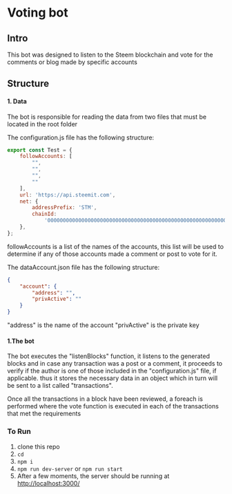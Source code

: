 # Voting bot

## Intro

This bot was designed to listen to the Steem blockchain and vote for the comments or blog made by specific accounts

## Structure

#### 1. Data

The bot is responsible for reading the data from two files that must be located in the root folder

The configuration.js file has the following structure:

```javascript
export const Test = {
    followAccounts: [
        "",
        "",
        "",
        ""
    ],
    url: 'https://api.steemit.com',
    net: {
        addressPrefix: 'STM',
        chainId:
            '0000000000000000000000000000000000000000000000000000000000000000',
    },
};
```
followAccounts is a list of the names of the accounts, this list will be used to determine if any of those accounts made a comment or post to vote for it.

The dataAccount.json file has the following structure:

```json
{
    "account": {
        "address": "",
        "privActive": ""
    }
}
```

"address" is the name of the account
"privActive" is the private key

#### 1.The bot

The bot executes the "listenBlocks" function, it listens to the generated blocks and in case any transaction was a post or a comment, it proceeds to verify if the author is one of those included in the "configuration.js" file, if applicable. thus it stores the necessary data in an object which in turn will be sent to a list called "transactions".

Once all the transactions in a block have been reviewed, a foreach is performed where the vote function is executed in each of the transactions that met the requirements


### To Run  

1.  clone this repo
1.  `cd `
1.  `npm i`
1.  `npm run dev-server` or `npm run start`
1.  After a few moments, the server should be running at [http://localhost:3000/](http://localhost:3000/)



